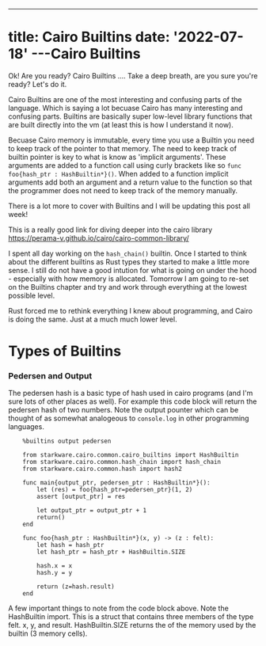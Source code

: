 
---
title: Cairo Builtins
date: '2022-07-18'
---Cairo Builtins
=========================

Ok!  Are you ready?  Cairo Builtins .... Take a deep breath, are you sure you're ready? Let's do it.

Cairo Builtins are one of the most interesting and confusing parts of the language.  Which is saying a lot becuase Cairo has many interesting and confusing parts.  Builtins are basically super low-level library functions that are built directly into the vm (at least this is how I understand it now).

Becuase Cairo memory is immutable, every time you use a Builtin you need to keep track of the pointer to that memory.  The need to keep track of builtin pointer is key to what is know as 'implicit arguments'.  These arguments are added to a function call using curly brackets like so `func foo{hash_ptr : HashBuiltin*}()`.  When added to a function implicit arguments add both an argument and a return value to the function so that the programmer does not need to keep track of the memory manually.  

There is a lot more to cover with Builtins and I will be updating this post all week!

This is a really good link for diving deeper into the cairo library https://perama-v.github.io/cairo/cairo-common-library/

I spent all day working on the `hash_chain()` builtin.  Once I started to think about the different builtins as Rust types they started to make a little more sense.  I still do not have a good intution for what is going on under the hood - especially with how memory is allocated.  Tomorrow I am going to re-set on the Builtins chapter and try and work through everything at the lowest possible level.  

Rust forced me to rethink everything I knew about programming, and Cairo is doing the same.  Just at a much much lower level.

# Types of Builtins

### Pedersen and Output

The pedersen hash is a basic type of hash used in cairo programs (and I'm sure lots of other places as well).  For example this code block will return the pedersen hash of two numbers.  Note the output pounter which can be thought of as somewhat analogeous to `console.log` in other programming languages.

		%builtins output pedersen

		from starkware.cairo.common.cairo_builtins import HashBuiltin
		from starkware.cairo.common.hash_chain import hash_chain
		from starkware.cairo.common.hash import hash2

		func main{output_ptr, pedersen_ptr : HashBuiltin*}():
		    let (res) = foo{hash_ptr=pedersen_ptr}(1, 2)
		    assert [output_ptr] = res
 
		    let output_ptr = output_ptr + 1
		    return()
		end

		func foo{hash_ptr : HashBuiltin*}(x, y) -> (z : felt):
		    let hash = hash_ptr
		    let hash_ptr = hash_ptr + HashBuiltin.SIZE

		    hash.x = x
		    hash.y = y

		    return (z=hash.result)
		end	

 A few important things to note from the code block above.  Note the HashBuiltin import.  This is a struct that contains three members of the type felt.  x, y, and result.  HashBuiltin.SIZE returns the of the memory used by the builtin (3 memory cells).  
